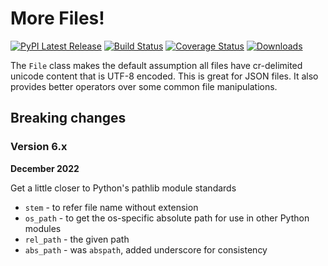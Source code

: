 # More Files!

[![PyPI Latest Release](https://img.shields.io/pypi/v/mo-files.svg)](https://pypi.org/project/mo-files/)
[![Build Status](https://github.com/klahnakoski/mo-files/actions/workflows/build.yml/badge.svg?branch=master)](https://github.com/klahnakoski/mo-files/actions/workflows/build.yml)
[![Coverage Status](https://coveralls.io/repos/github/klahnakoski/mo-files/badge.svg?branch=dev)](https://coveralls.io/github/klahnakoski/mo-files?branch=dev)
[![Downloads](https://static.pepy.tech/badge/mo-files/month)](https://pepy.tech/project/mo-files)

The `File` class makes the default assumption all files have cr-delimited unicode content that is UTF-8 encoded. This is great for JSON files. It also provides better operators over some common file manipulations.




## Breaking changes

### Version 6.x

**December 2022**

Get a little closer to Python's pathlib module standards

* `stem` - to refer file name without extension
* `os_path` - to get the os-specific absolute path for use in other Python modules
* `rel_path` - the given path 
* `abs_path` - was `abspath`, added underscore for consistency 



